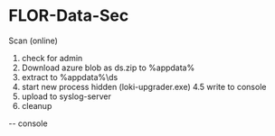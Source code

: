 # FLOR-Data-Sec

Scan (online)
1. check for admin
2. Download azure blob as ds.zip to %appdata%
3. extract to %appdata%\ds
4. start new process hidden (loki-upgrader.exe)
4.5 write to console
5. upload to syslog-server
6. cleanup




-- console
